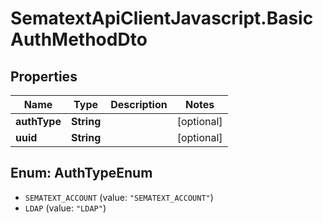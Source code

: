 # SematextApiClientJavascript.BasicAuthMethodDto

## Properties
| Name         | Type       | Description | Notes      |
| ------------ | ---------- | ----------- | ---------- |
| **authType** | **String** |             | [optional] |
| **uuid**     | **String** |             | [optional] |

<a name="AuthTypeEnum"></a>
## Enum: AuthTypeEnum

* `SEMATEXT_ACCOUNT` (value: `"SEMATEXT_ACCOUNT"`)
* `LDAP` (value: `"LDAP"`)
